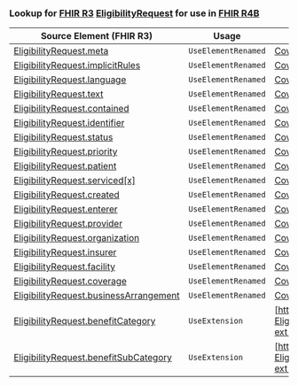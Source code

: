 ### Lookup for [FHIR R3](https://hl7.org/fhir/STU3/) [EligibilityRequest](https://hl7.org/fhir/STU3/EligibilityRequest.html) for use in [FHIR R4B](https://hl7.org/fhir/R4B/)

| Source Element (FHIR R3) | Usage | Target |
| -------------- | ----- | ------ |
| [EligibilityRequest.meta](https://hl7.org/fhir/STU3/EligibilityRequest.html#resource) | `UseElementRenamed` | [CoverageEligibilityRequest.meta](https://hl7.org/fhir/R4B/CoverageEligibilityRequest.html#resource) |
| [EligibilityRequest.implicitRules](https://hl7.org/fhir/STU3/EligibilityRequest.html#resource) | `UseElementRenamed` | [CoverageEligibilityRequest.implicitRules](https://hl7.org/fhir/R4B/CoverageEligibilityRequest.html#resource) |
| [EligibilityRequest.language](https://hl7.org/fhir/STU3/EligibilityRequest.html#resource) | `UseElementRenamed` | [CoverageEligibilityRequest.language](https://hl7.org/fhir/R4B/CoverageEligibilityRequest.html#resource) |
| [EligibilityRequest.text](https://hl7.org/fhir/STU3/EligibilityRequest.html#resource) | `UseElementRenamed` | [CoverageEligibilityRequest.text](https://hl7.org/fhir/R4B/CoverageEligibilityRequest.html#resource) |
| [EligibilityRequest.contained](https://hl7.org/fhir/STU3/EligibilityRequest.html#resource) | `UseElementRenamed` | [CoverageEligibilityRequest.contained](https://hl7.org/fhir/R4B/CoverageEligibilityRequest.html#resource) |
| [EligibilityRequest.identifier](https://hl7.org/fhir/STU3/EligibilityRequest.html#resource) | `UseElementRenamed` | [CoverageEligibilityRequest.identifier](https://hl7.org/fhir/R4B/CoverageEligibilityRequest.html#resource) |
| [EligibilityRequest.status](https://hl7.org/fhir/STU3/EligibilityRequest.html#resource) | `UseElementRenamed` | [CoverageEligibilityRequest.status](https://hl7.org/fhir/R4B/CoverageEligibilityRequest.html#resource) |
| [EligibilityRequest.priority](https://hl7.org/fhir/STU3/EligibilityRequest.html#resource) | `UseElementRenamed` | [CoverageEligibilityRequest.priority](https://hl7.org/fhir/R4B/CoverageEligibilityRequest.html#resource) |
| [EligibilityRequest.patient](https://hl7.org/fhir/STU3/EligibilityRequest.html#resource) | `UseElementRenamed` | [CoverageEligibilityRequest.patient](https://hl7.org/fhir/R4B/CoverageEligibilityRequest.html#resource) |
| [EligibilityRequest.serviced[x]](https://hl7.org/fhir/STU3/EligibilityRequest.html#resource) | `UseElementRenamed` | [CoverageEligibilityRequest.serviced[x]](https://hl7.org/fhir/R4B/CoverageEligibilityRequest.html#resource) |
| [EligibilityRequest.created](https://hl7.org/fhir/STU3/EligibilityRequest.html#resource) | `UseElementRenamed` | [CoverageEligibilityRequest.created](https://hl7.org/fhir/R4B/CoverageEligibilityRequest.html#resource) |
| [EligibilityRequest.enterer](https://hl7.org/fhir/STU3/EligibilityRequest.html#resource) | `UseElementRenamed` | [CoverageEligibilityRequest.enterer](https://hl7.org/fhir/R4B/CoverageEligibilityRequest.html#resource) |
| [EligibilityRequest.provider](https://hl7.org/fhir/STU3/EligibilityRequest.html#resource) | `UseElementRenamed` | [CoverageEligibilityRequest.provider](https://hl7.org/fhir/R4B/CoverageEligibilityRequest.html#resource) |
| [EligibilityRequest.organization](https://hl7.org/fhir/STU3/EligibilityRequest.html#resource) | `UseElementRenamed` | [CoverageEligibilityRequest.provider](https://hl7.org/fhir/R4B/CoverageEligibilityRequest.html#resource) |
| [EligibilityRequest.insurer](https://hl7.org/fhir/STU3/EligibilityRequest.html#resource) | `UseElementRenamed` | [CoverageEligibilityRequest.insurer](https://hl7.org/fhir/R4B/CoverageEligibilityRequest.html#resource) |
| [EligibilityRequest.facility](https://hl7.org/fhir/STU3/EligibilityRequest.html#resource) | `UseElementRenamed` | [CoverageEligibilityRequest.facility](https://hl7.org/fhir/R4B/CoverageEligibilityRequest.html#resource) |
| [EligibilityRequest.coverage](https://hl7.org/fhir/STU3/EligibilityRequest.html#resource) | `UseElementRenamed` | [CoverageEligibilityRequest.insurance.coverage](https://hl7.org/fhir/R4B/CoverageEligibilityRequest.html#resource) |
| [EligibilityRequest.businessArrangement](https://hl7.org/fhir/STU3/EligibilityRequest.html#resource) | `UseElementRenamed` | [CoverageEligibilityRequest.insurance.businessArrangement](https://hl7.org/fhir/R4B/CoverageEligibilityRequest.html#resource) |
| [EligibilityRequest.benefitCategory](https://hl7.org/fhir/STU3/EligibilityRequest.html#resource) | `UseExtension` | [http://hl7.org/fhir/3.0/StructureDefinition/extension-EligibilityRequest.benefitCategory](StructureDefinition-ext-R3-EligibilityRequest.benefitCategory.html) |
| [EligibilityRequest.benefitSubCategory](https://hl7.org/fhir/STU3/EligibilityRequest.html#resource) | `UseExtension` | [http://hl7.org/fhir/3.0/StructureDefinition/extension-EligibilityRequest.benefitSubCategory](StructureDefinition-ext-R3-EligibilityRequest.benefitSubCategory.html) |

